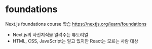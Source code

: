 # foundations

Next.js foundations course 학습
https://nextjs.org/learn/foundations

- Next.js의 사전지식을 알려주는 튜토리얼
- HTML, CSS, JavaScript는 알고 있지만 React는 모르는 사람 대상